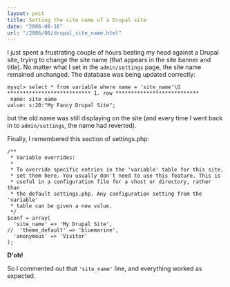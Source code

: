 ```yaml
---
layout: post
title: Setting the site name of a Drupal site
date: "2006-08-16"
url: "/2006/08/drupal_site_name.html"
---
```


I just spent a frustrating couple of hours beating my head against a
Drupal site, trying to change the site name (that appears in the site
banner and title). No matter what I set in the `admin/settings` page,
the site name remained unchanged. The database was being updated
correctly:

    mysql> select * from variable where name = 'site_name'\G
    *************************** 1. row ***************************
     name: site_name
    value: s:20:"My Fancy Drupal Site";

but the old name was still displaying on the site (and every time I
went back in to `admin/settings`, the name had reverted).

Finally, I remembered this section of settings.php:

    /**
     * Variable overrides:
     *
     * To override specific entries in the 'variable' table for this site,
     * set them here. You usually don't need to use this feature. This is
     * useful in a configuration file for a vhost or directory, rather than
     * the default settings.php. Any configuration setting from the 'variable'
     * table can be given a new value.
     */
    $conf = array(
      'site_name' => 'My Drupal Site',
    //  'theme_default' => 'bluemarine',
      'anonymous' => 'Visitor'
    );

**D'oh!**

So I commented out that `'site_name'` line, and everything worked as
expected.
